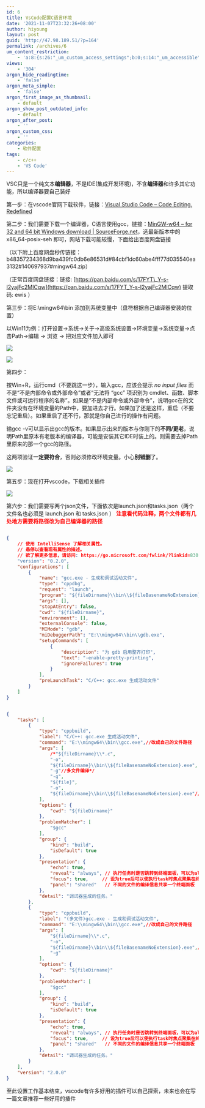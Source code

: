 ```yaml
---
id: 6
title: VsCode配置C语言环境
date: '2021-11-07T23:32:26+08:00'
author: hiyoung
layout: post
guid: 'http://47.98.189.51/?p=164'
permalink: /archives/6
um_content_restriction:
    - 'a:8:{s:26:"_um_custom_access_settings";b:0;s:14:"_um_accessible";i:0;s:28:"_um_access_hide_from_queries";b:0;s:19:"_um_noaccess_action";i:0;s:30:"_um_restrict_by_custom_message";i:0;s:27:"_um_restrict_custom_message";s:0:"";s:19:"_um_access_redirect";i:0;s:23:"_um_access_redirect_url";s:0:"";}'
views:
    - '304'
argon_hide_readingtime:
    - 'false'
argon_meta_simple:
    - 'false'
argon_first_image_as_thumbnail:
    - default
argon_show_post_outdated_info:
    - default
argon_after_post:
    - ''
argon_custom_css:
    - ''
categories:
    - 软件配置
tags:
    - c/c++
    - 'VS Code'
---
```


VSC只是一个纯文本**编辑器**，不是IDE(集成开发环境)，不含**编译器**和许多其它功能，所以编译器要自己装好

第一步：在vscode官网下载软件，链接：[](https://code.visualstudio.com/)[Visual Studio Code – Code Editing. Redefined](https://code.visualstudio.com/)

第二步：我们需要下载一个编译器，C语言使用gcc，链接：[MinGW-w64 – for 32 and 64 bit Windows download | SourceForge.net](https://sourceforge.net/projects/mingw-w64/)，选最新版本中的 x86\_64-posix-seh 即可，网站下载可能较慢，下面给出百度网盘链接

（以下附上百度网盘秒传链接：b48357234368d9ba439fc0db6e86531d#84cbf1dc60abe4fff77d035540ea3132#140697937#mingw64.zip）

（正常百度网盘链接：链接: [https://pan.baidu.com/s/17FYT\_Y-s-I2yajFc2MICqw](https://pan.baidu.com/s/17FYT_Y-s-I2yajFc2MICqw) 提取码: ewis ）

第三步：将E:\\mingw64\\bin 添加到系统变量中（盘符根据自己编译器安装的位置）

以Win11为例：打开设置-&gt;系统-&gt;关于-&gt;高级系统设置-&gt;环境变量-&gt;系统变量-&gt;点击Path-&gt;编辑 -&gt; 浏览 -&gt; 把对应文件加入即可

![](https://cdn.jsdelivr.net/gh/hiyoung3937/img_hiyoung@master/bolg/配置C语言_2.1kpkhe2uoc2o.jpg)

![](https://cdn.jsdelivr.net/gh/hiyoung3937/img_hiyoung@master/bolg/配置C语言_3.1zghj049j51c.jpg)

第四步：

按Win+R，运行cmd（不要跳这一步），输入gcc，应该会提示 *no input files* 而不是“不是内部命令或外部命令”或者“无法将 “gcc” 项识别为 cmdlet、函数、脚本文件或可运行程序的名称”。如果是“不是内部命令或外部命令”，说明gcc在的文件夹没有在环境变量的Path中，要加进去才行。如果加了还是这样，重启（不要忘记重启）。如果重启了还不行，那就是你自己进行的操作有问题。

输gcc -v可以显示出gcc的版本。如果显示出来的版本与你刚下的**不同/更老**，说明Path里原本有老版本的编译器，可能是安装其它IDE时装上的。则需要去掉Path里原来的那一个gcc的路径。

这两项验证**一定要符合**，否则必须修改环境变量。小心**别错删**了。

![](https://cdn.jsdelivr.net/gh/hiyoung3937/img_hiyoung@master/bolg/配置C语言_4.2cndmw8ru0kk.jpg)

第五步：现在打开vscode，下载相关插件

![](https://cdn.jsdelivr.net/gh/hiyoung3937/img_hiyoung@master/bolg/配置C语言_5.14p5s9c8oocg.jpg)

第六步：我们需要写两个json文件，下面依次是launch.json和tasks.json（两个文件名也必须是 launch.json 和 tasks.json ） **<span class="has-inline-color" style="color:#ff0000">注意看代码注释，两个文件都有几处地方需要将路径改为自己编译器的路径</span>**

```json

{
    // 使用 IntelliSense 了解相关属性。 
    // 悬停以查看现有属性的描述。
    // 欲了解更多信息，请访问: https://go.microsoft.com/fwlink/?linkid=830387
    "version": "0.2.0",
    "configurations": [
        {
            "name": "gcc.exe - 生成和调试活动文件",
            "type": "cppdbg",
            "request": "launch",
            "program": "${fileDirname}\\bin\\${fileBasenameNoExtension}.exe",//这里意思生成的二进制代码会放入当前文件的bin文件夹中，我们需要自己新建一个bin文件夹
            "args": [],
            "stopAtEntry": false,
            "cwd": "${fileDirname}",
            "environment": [],
            "externalConsole": false,
            "MIMode": "gdb",
            "miDebuggerPath": "E:\\mingw64\\bin\\gdb.exe",
            "setupCommands": [
                {
                    "description": "为 gdb 启用整齐打印",
                    "text": "-enable-pretty-printing",
                    "ignoreFailures": true
                }
            ],
            "preLaunchTask": "C/C++: gcc.exe 生成活动文件"
        }
    ]
}

```

```json

{
    "tasks": [
        {
            "type": "cppbuild",
            "label": "C/C++: gcc.exe 生成活动文件",
            "command": "E:\\mingw64\\bin\\gcc.exe",//改成自己的文件路径
            "args": [
                /*"${fileDirname}\\*.c",
                "-o",
                "${fileDirname}\\bin\\${fileBasenameNoExtension}.exe",
                "-g"//多文件编译*/
                "-g",
                "${file}",
                "-o",
                "${fileDirname}\\bin\\${fileBasenameNoExtension}.exe"//这里意思生成的二进制代码会放入当前文件的bin文件夹中，我们需要自己新建一个bin文件夹
            ],
            "options": {
                "cwd": "${fileDirname}"
            },
            "problemMatcher": [
                "$gcc"
            ],
            "group": {
                "kind": "build",
                "isDefault": true
            },
            "presentation": {
                "echo": true,
                "reveal": "always", // 执行任务时是否跳转到终端面板，可以为always，silent，never。具体参见VSC的文档
                "focus": true,     // 设为true后可以使执行task时焦点聚集在终端，但对编译C/C++来说，设为true没有意义
                "panel": "shared"   // 不同的文件的编译信息共享一个终端面板
            },
            "detail": "调试器生成的任务。"
        },
        {
            "type": "cppbuild",
            "label": "(多文件)gcc.exe - 生成和调试活动文件",
            "command": "E:\\mingw64\\bin\\gcc.exe",//改成自己的文件路径
            "args": [
                "${fileDirname}\\*.c",
                "-o",
                "${fileDirname}\\bin\\${fileBasenameNoExtension}.exe",//这里意思生成的二进制代码会放入当前文件的bin文件夹中，我们需要自己新建一个bin文件夹
                "-g"
            ],
            "options": {
                "cwd": "${fileDirname}"
            },
            "problemMatcher": [
                "$gcc"
            ],
            "group": {
                "kind": "build",
                "isDefault": true
            },
            "presentation": {
                "echo": true,
                "reveal": "always", // 执行任务时是否跳转到终端面板，可以为always，silent，never。具体参见VSC的文档
                "focus": true,     // 设为true后可以使执行task时焦点聚集在终端，但对编译C/C++来说，设为true没有意义
                "panel": "shared"   // 不同的文件的编译信息共享一个终端面板
            },
            "detail": "调试器生成的任务。"
        }
    ],
    "version": "2.0.0"
}

```

至此设置工作基本结束，vscode有许多好用的插件可以自己探索，未来也会在写一篇文章推荐一些好用的插件